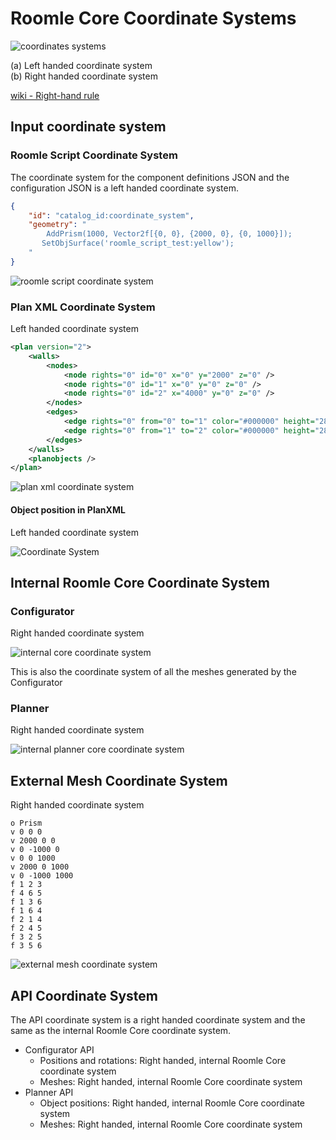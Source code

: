# Roomle Core Coordinate Systems

![coordinates systems](./images/athe-left-handed-and-b-right-handed-coordinate-systems.png)

(a) Left handed coordinate system  
(b) Right handed coordinate system

[wiki - Right-hand rule](https://en.wikipedia.org/wiki/Right-hand_rule)

## Input coordinate system

### Roomle Script Coordinate System

The coordinate system for the component definitions JSON and the configuration JSON is a left handed coordinate system.

```json
{
    "id": "catalog_id:coordinate_system",
    "geometry": "
        AddPrism(1000, Vector2f[{0, 0}, {2000, 0}, {0, 1000}]);
       SetObjSurface('roomle_script_test:yellow');
    "
}
```

![roomle script coordinate system](./images/roomleScriptCoordinateSystem.png)

### Plan XML Coordinate System

Left handed coordinate system

```xml
<plan version="2">
    <walls>
        <nodes>
            <node rights="0" id="0" x="0" y="2000" z="0" />
            <node rights="0" id="1" x="0" y="0" z="0" />
            <node rights="0" id="2" x="4000" y="0" z="0" />
        </nodes>
        <edges>
            <edge rights="0" from="0" to="1" color="#000000" height="2800" thickness="120" />
            <edge rights="0" from="1" to="2" color="#000000" height="2800" thickness="120" />
        </edges>
    </walls>
    <planobjects />
</plan>
```

![plan xml coordinate system](./images/planXMLCoordinateSystem.png)

#### Object position in PlanXML

Left handed coordinate system

![Coordinate System](./images/planObjectCoordianteSystem.png)

## Internal Roomle Core Coordinate System

### Configurator

Right handed coordinate system

![internal core coordinate system](./images/internalCoreCoordinateSystem.png)

This is also the coordinate system of all the meshes generated by the Configurator

### Planner

Right handed coordinate system

![internal planner core coordinate system](./images/internalPlannerCoordinateSystem.png)

## External Mesh Coordinate System

Right handed coordinate system

```none
o Prism
v 0 0 0
v 2000 0 0
v 0 -1000 0
v 0 0 1000
v 2000 0 1000
v 0 -1000 1000
f 1 2 3 
f 4 6 5 
f 1 3 6
f 1 6 4 
f 2 1 4
f 2 4 5
f 3 2 5
f 3 5 6
```

![external mesh coordinate system](./images/externalMeshCoordinateSystem.png)

## API Coordinate System

The API coordinate system is a right handed coordinate system and the same as the internal Roomle Core coordinate system.

- Configurator API
  - Positions and rotations: Right handed, internal Roomle Core coordinate system
  - Meshes: Right handed, internal Roomle Core coordinate system
- Planner API
  - Object positions: Right handed, internal Roomle Core coordinate system
  - Meshes: Right handed, internal Roomle Core coordinate system
